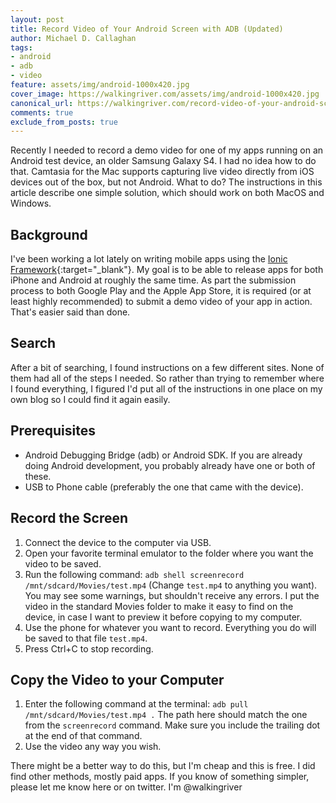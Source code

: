 ```yaml
---
layout: post
title: Record Video of Your Android Screen with ADB (Updated)
author: Michael D. Callaghan
tags: 
- android 
- adb
- video
feature: assets/img/android-1000x420.jpg
cover_image: https://walkingriver.com/assets/img/android-1000x420.jpg
canonical_url: https://walkingriver.com/record-video-of-your-android-screen/
comments: true
exclude_from_posts: true
---
```

Recently I needed to record a demo video for one of my apps running on an Android test device, an older Samsung Galaxy S4.
I had no idea how to do that.
Camtasia for the Mac supports capturing live video directly from iOS devices out of the box, but not Android. 
What to do? The instructions in this article describe one simple solution,
which should work on both MacOS and Windows.
<!--more-->

## Background
I've been working a lot lately on writing mobile apps using the [Ionic Framework](https://www.ionicframework.com){:target="_blank"}. 
My goal is to be able to release apps for both iPhone and Android at roughly the same time. 
As part the submission process to both Google Play and the Apple App Store,
it is required (or at least highly recommended) to submit a demo video of
your app in action. That's easier said than done.

## Search
After a bit of searching, I found instructions on a few different sites. None of them had all of the steps I needed. 
So rather than trying to remember where I found everything, I figured I'd put all of the instructions in one place 
on my own blog so I could find it again easily.

## Prerequisites
* Android Debugging Bridge (adb) or Android SDK. If you are already doing Android
development, you probably already have one or both of these.
* USB to Phone cable (preferably the one that came with the device).

## Record the Screen
1. Connect the device to the computer via USB.
1. Open your favorite terminal emulator to the folder where you want the video to be saved.
1. Run the following command: 
```adb shell screenrecord /mnt/sdcard/Movies/test.mp4``` (Change `test.mp4` to anything you want). You may see some warnings, but shouldn't receive any errors. I put the video in the standard Movies folder to make it easy to find on the device, in case I want to preview it before copying to my computer.
1. Use the phone for whatever you want to record. Everything you do will be saved to that file `test.mp4`.
1. Press Ctrl+C to stop recording.

## Copy the Video to your Computer
1. Enter the following command at the terminal: `adb pull /mnt/sdcard/Movies/test.mp4 .` The path here should match the one from the `screenrecord` command.
Make sure you include the trailing dot at the end of that command.
1. Use the video any way you wish.

There might be a better way to do this, but I'm cheap and this is free. I did find other methods, mostly paid apps. If you know of something simpler, please let me know here or on twitter. I'm @walkingriver
